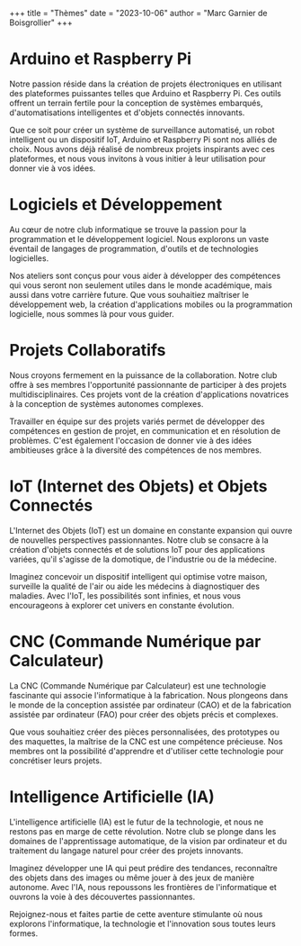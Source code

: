 +++
title = "Thèmes"
date = "2023-10-06"
author = "Marc Garnier de Boisgrollier"
+++
# Arduino et Raspberry Pi

Notre passion réside dans la création de projets électroniques en utilisant des plateformes puissantes telles que Arduino et Raspberry Pi. Ces outils offrent un terrain fertile pour la conception de systèmes embarqués, d'automatisations intelligentes et d'objets connectés innovants.

Que ce soit pour créer un système de surveillance automatisé, un robot intelligent ou un dispositif IoT, Arduino et Raspberry Pi sont nos alliés de choix. Nous avons déjà réalisé de nombreux projets inspirants avec ces plateformes, et nous vous invitons à vous initier à leur utilisation pour donner vie à vos idées.

# Logiciels et Développement

Au cœur de notre club informatique se trouve la passion pour la programmation et le développement logiciel. Nous explorons un vaste éventail de langages de programmation, d'outils et de technologies logicielles.

Nos ateliers sont conçus pour vous aider à développer des compétences qui vous seront non seulement utiles dans le monde académique, mais aussi dans votre carrière future. Que vous souhaitiez maîtriser le développement web, la création d'applications mobiles ou la programmation logicielle, nous sommes là pour vous guider.

# Projets Collaboratifs

Nous croyons fermement en la puissance de la collaboration. Notre club offre à ses membres l'opportunité passionnante de participer à des projets multidisciplinaires. Ces projets vont de la création d'applications novatrices à la conception de systèmes autonomes complexes.

Travailler en équipe sur des projets variés permet de développer des compétences en gestion de projet, en communication et en résolution de problèmes. C'est également l'occasion de donner vie à des idées ambitieuses grâce à la diversité des compétences de nos membres.

# IoT (Internet des Objets) et Objets Connectés

L'Internet des Objets (IoT) est un domaine en constante expansion qui ouvre de nouvelles perspectives passionnantes. Notre club se consacre à la création d'objets connectés et de solutions IoT pour des applications variées, qu'il s'agisse de la domotique, de l'industrie ou de la médecine.

Imaginez concevoir un dispositif intelligent qui optimise votre maison, surveille la qualité de l'air ou aide les médecins à diagnostiquer des maladies. Avec l'IoT, les possibilités sont infinies, et nous vous encourageons à explorer cet univers en constante évolution.

# CNC (Commande Numérique par Calculateur)

La CNC (Commande Numérique par Calculateur) est une technologie fascinante qui associe l'informatique à la fabrication. Nous plongeons dans le monde de la conception assistée par ordinateur (CAO) et de la fabrication assistée par ordinateur (FAO) pour créer des objets précis et complexes.

Que vous souhaitiez créer des pièces personnalisées, des prototypes ou des maquettes, la maîtrise de la CNC est une compétence précieuse. Nos membres ont la possibilité d'apprendre et d'utiliser cette technologie pour concrétiser leurs projets.

# Intelligence Artificielle (IA)

L'intelligence artificielle (IA) est le futur de la technologie, et nous ne restons pas en marge de cette révolution. Notre club se plonge dans les domaines de l'apprentissage automatique, de la vision par ordinateur et du traitement du langage naturel pour créer des projets innovants.

Imaginez développer une IA qui peut prédire des tendances, reconnaître des objets dans des images ou même jouer à des jeux de manière autonome. Avec l'IA, nous repoussons les frontières de l'informatique et ouvrons la voie à des découvertes passionnantes.

Rejoignez-nous et faites partie de cette aventure stimulante où nous explorons l'informatique, la technologie et l'innovation sous toutes leurs formes.
